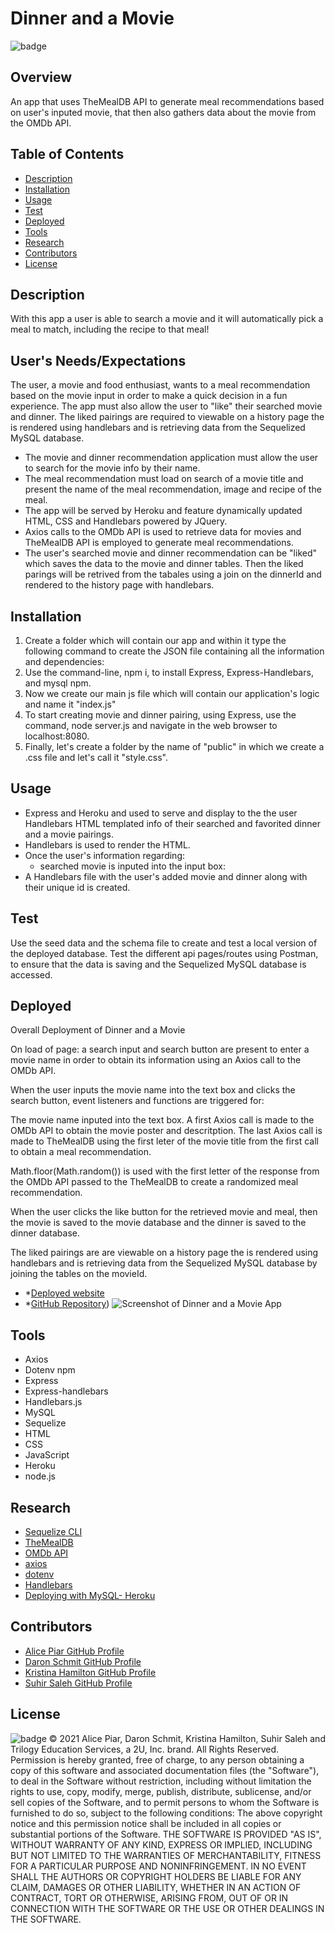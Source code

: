 # Dinner and a Movie

![badge](https://img.shields.io/badge/License-mit-blue)

## Overview

An app that uses TheMealDB API to generate meal recommendations based on user's inputed movie, that then also gathers data about the movie from the OMDb API.

## Table of Contents

- [Description](#description)
- [Installation](#installation)
- [Usage](#usage)
- [Test](#test)
- [Deployed](#deployed)
- [Tools](#tools)
- [Research](#research)
- [Contributors](#contributors)
- [License](#license)

## Description

With this app a user is able to search a movie and it will automatically pick a meal to match, including the recipe to that meal!

## User's Needs/Expectations

The user, a movie and food enthusiast, wants to a meal recommendation based on the movie input in order to make a quick decision in a fun experience. The app must also allow the user to "like" their searched movie and dinner. The liked pairings are required to viewable on a history page the is rendered using handlebars and is retrieving data from the Sequelized MySQL database.

- The movie and dinner recommendation application must allow the user to search for the movie info by their
  name.
- The meal recommendation must load on search of a movie title and present the name of the meal recommendation, image and recipe of the meal.
- The app will be served by Heroku and feature dynamically updated HTML, CSS and Handlebars powered by JQuery.
- Axios calls to the OMDb API is used to retrieve data for movies and TheMealDB API is employed to generate meal recommendations.
- The user's searched movie and dinner recommendation can be "liked" which saves the data to the movie and dinner tables. Then the liked parings
  will be retrived from the tabales using a join on the dinnerId and rendered to the history page with handlebars.

## Installation

1. Create a folder which will contain our app and within it type the following command to create the JSON file containing all the information and dependencies:
2. Use the command-line, npm i, to install Express, Express-Handlebars, and mysql npm.
3. Now we create our main js file which will contain our application's logic and name it "index.js"
4. To start creating movie and dinner pairing, using Express, use the command, node server.js and navigate in the
   web browser to localhost:8080.
5. Finally, let's create a folder by the name of "public" in which we create a .css file and let's call it "style.css".

## Usage

- Express and Heroku and used to serve and display to the the user Handlebars HTML templated info of their searched and
  favorited dinner and a movie pairings.
- Handlebars is used to render the HTML.
- Once the user's information regarding:
  - searched movie is inputed into the input box:
- A Handlebars file with the user's added movie and dinner along with their unique id is created.

## Test

Use the seed data and the schema file to create and test a local version of the deployed database. Test the different api pages/routes using Postman, to ensure that the data is saving and the Sequelized MySQL
database is accessed.

## Deployed

Overall Deployment of Dinner and a Movie

On load of page: a search input and search button are present to enter a movie name in order to obtain its information using an Axios call to the OMDb API.

When the user inputs the movie name into the text box and clicks the search button, event listeners and functions are triggered for:

The movie name inputed into the text box.
A first Axios call is made to the OMDb API to obtain the movie poster and descritption.
The last Axios call is made to TheMealDB using the first leter of the movie title from the first call to obtain a meal recommendation.

Math.floor(Math.random()) is used with the first letter of the response from the OMDb API passed to the TheMealDB to create a randomized meal recommendation.

When the user clicks the like button for the retrieved movie and meal, then the movie is saved to the movie database and the dinner is saved to the dinner database.

The liked pairings are are viewable on a history page the is rendered using handlebars and is retrieving data from the Sequelized MySQL database by joining the tables on the movieId.

- \*[Deployed website](https://mysterious-retreat-01401.herokuapp.com/)
- \*[GitHub Repository](https://github.com/DaronSchmit/DinnerAndAMovie)) ![Screenshot of Dinner and a Movie App](https://user-images.githubusercontent.com/71417462/105799547-6e783880-5f5a-11eb-9c44-fdcba5ff9267.jpeg)

## Tools

- Axios
- Dotenv npm
- Express
- Express-handlebars
- Handlebars.js
- MySQL
- Sequelize
- HTML
- CSS
- JavaScript
- Heroku
- node.js

## Research

- [Sequelize CLI](https://sequelize.org/master/manual/migrations.html)
- [TheMealDB](https://www.themealdb.com)
- [OMDb API](http://www.omdbapi.com)
- [axios](https://www.npmjs.com/package/axios)
- [dotenv](https://www.npmjs.com/package/dotenv)
- [Handlebars](https://handlebarsjs.com/)
- [Deploying with MySQL- Heroku](https://devcenter.heroku.com/articles/jawsdb)

## Contributors

- [Alice Piar GitHub Profile](https://github.com/adpir)
- [Daron Schmit GitHub Profile](https://github.com/DaronSchmit)
- [Kristina Hamilton GitHub Profile](https://github.com/Kay0s)
- [Suhir Saleh GitHub Profile](https://github.com/suhirsalehr)

## License

![badge](https://img.shields.io/badge/License-mit-blue)
© 2021 Alice Piar, Daron Schmit, Kristina Hamilton, Suhir Saleh and Trilogy Education Services, a 2U, Inc. brand. All Rights Reserved. Permission is hereby
granted, free of charge, to any person obtaining a copy of this software and associated documentation files (the
"Software"), to deal in the Software without restriction, including without limitation the rights to use, copy, modify,
merge, publish, distribute, sublicense, and/or sell copies of the Software, and to permit persons to whom the Software
is furnished to do so, subject to the following conditions:
The above copyright notice and this permission notice shall be included in all copies or substantial portions of the
Software.
THE SOFTWARE IS PROVIDED "AS IS", WITHOUT WARRANTY OF ANY KIND, EXPRESS OR IMPLIED, INCLUDING BUT NOT LIMITED TO THE
WARRANTIES OF MERCHANTABILITY, FITNESS FOR A PARTICULAR PURPOSE AND NONINFRINGEMENT. IN NO EVENT SHALL THE AUTHORS OR
COPYRIGHT HOLDERS BE LIABLE FOR ANY CLAIM, DAMAGES OR OTHER LIABILITY, WHETHER IN AN ACTION OF CONTRACT, TORT OR
OTHERWISE, ARISING FROM, OUT OF OR IN CONNECTION WITH THE SOFTWARE OR THE USE OR OTHER DEALINGS IN THE SOFTWARE.
